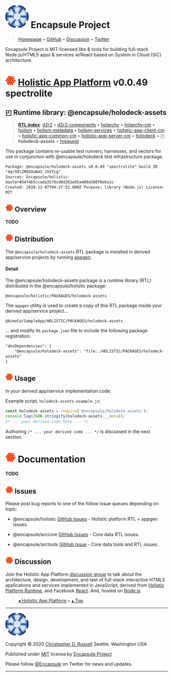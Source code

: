 # [![](ASSETS/blue-burst-encapsule.io-icon-72x72.png "Encapsule Project Homepage")](https://encapsule.io)&nbsp;Encapsule Project

> [Homepage](https://encapsule.io "Encapsule Project Homepage...") &bull; [GitHub](https://github.com/Encapsule "Encapsule Project GitHub...") &bull; [Discussion](https://groups.google.com/a/encapsule.io/forum/#!forum/holistic-app-platform-discussion-group "Holistic app platform discussion group...") &bull; [Twitter](https://twitter.com/Encapsule "Encapsule Project Twitter...")

Encapsule Project is MIT-licensed libs & tools for building full-stack Node.js/HTML5 apps & services w/React based on System in Cloud (SiC) architecture.

# ![](ASSETS/encapsule-holistic-32x32.png)&nbsp;[Holistic App Platform](../../README.md#encapsule-project "Back to the Holistic App Platform README...") v0.0.49 spectrolite

## &#x25F0; Runtime library: @encapsule/holodeck-assets

> [**RTL index**](../../README.md#holistic-platform-runtime "Jump back to the RTL index..."): [d2r2](../d2r2/README.md#encapsule-project "Jump to d2r2 README...") &bull; [d2r2-components](../d2r2-components/README.md#encapsule-project "Jump to d2r2-components README...") &bull; [holarchy](../holarchy/README.md#encapsule-project "Jump to holarchy README...") &bull; [holarchy-cm](../holarchy-cm/README.md#encapsule-project "Jump to holarchy-cm README...") &bull; [holism](../holism/README.md#encapsule-project "Jump to holism README...") &bull; [holism-metadata](../holism-metadata/README.md#encapsule-project "Jump to holism-metadata README...") &bull; [holism-services](../holism-services/README.md#encapsule-project "Jump to holism-services README...") &bull; [holistic-app-client-cm](../holistic-app-client-cm/README.md#encapsule-project "Jump to holistic-app-client-cm README...") &bull; [holistic-app-common-cm](../holistic-app-common-cm/README.md#encapsule-project "Jump to holistic-app-common-cm README...") &bull; [holistic-app-server-cm](../holistic-app-server-cm/README.md#encapsule-project "Jump to holistic-app-server-cm README...") &bull; [holodeck](../holodeck/README.md#encapsule-project "Jump to holodeck README...") &bull; &#x25F0; **holodeck-assets** &bull; [hrequest](../hrequest/README.md#encapsule-project "Jump to hrequest README...")

This package contains re-usable test runners, harnesses, and vectors for use in conjunction with @encapsule/holodeck test infrastructure package.

```
Package: @encapsule/holodeck-assets v0.0.49 "spectrolite" build ID "4qr50lZMQSOuN4I-JSVfcg"
Sources: Encapsule/holistic-master#34f4b5ccada3570cd8d261e65a400a580f0e6a1c
Created: 2020-12-07T04:27:52.000Z Purpose: library (Node.js) License: MIT
```

## ![](ASSETS/encapsule-holistic-24x24.png)&nbsp;Overview

**TODO**

## ![](ASSETS/encapsule-holistic-24x24.png)&nbsp;Distribution

The `@encapsule/holodeck-assets` RTL package is installed in derived app/service projects by running [appgen](../../README#appgen-utility "Jump to appgen documentation...").

#### Detail

The @encapsule/holodeck-assets package is a runtime library (RTL) distributed in the @encapsule/holistic package:

```
@encapsule/holistic/PACKAGES/holodeck-assets
```

The `appgen` utility is used to create a copy of this RTL package inside your derived app/service project...

```
@AcmeCo/SampleApp/HOLISTIC/PACKAGES/holodeck-assets
```

... and modify its `package.json` file to include the following package registration:

```
"devDependencies": {
    "@encapsule/holodeck-assets": "file:./HOLISTIC/PACKAGES/holodeck-assets"
}
```

## ![](ASSETS/encapsule-holistic-24x24.png)&nbsp;Usage

In your derived app/service implementation code:

Example script, `holodeck-assets-example.js`:

```JavaScript
const holodeck-assets = require('@encapsule/holodeck-assets');
console.log(JSON.stringify(holodeck-assets.__meta));
/* ... your derived code here ... */
```

Authoring `/* ... your derived code ... */` is discussed in the next section.

# ![](ASSETS/encapsule-holistic-32x32.png)&nbsp;Documentation

**TODO**

## ![](ASSETS/encapsule-holistic-24x24.png)&nbsp;Issues

Please post bug reports to one of the follow issue queues depending on topic:

- @encapsule/holistic [GitHub Issues](https://github.com/Encapsule/holistic/issues) - Holistic platform RTL + appgen issues.

- @encapsule/arccore [GitHub Issues](https://github.com/Encapsule/ARCcore/issues) - Core data RTL issues.

- @encapsule/arctools [GitHub Issue](https://github.com/Encapsule/ARCtools/issues) - Core data tools and RTL issues.

## ![](ASSETS/encapsule-holistic-24x24.png)&nbsp;Discussion

Join the Holistic App Platform [discussion group](https://groups.google.com/a/encapsule.io/forum/#!forum/holistic-app-platform-discussion-group "Holistic app platform discussion group...") to talk about the architecture, design, development, and test of full-stack interactive HTML5 applications and services implemented in JavaScript, derived from [Holistic Platform Runtime](#holistic-platform-runtime), and Facebook [React](https://reactjs.org). And, hosted on [Node.js](https://nodejs.org).

> [&#9666; Holistic App Platform](../../README.md "Back to the main Holistic App Platform REAMDE...") &bull; [&#9652; Top](#encapsule-project "Scroll to the top of the page...")

<hr>

[![Encapsule Project](ASSETS/blue-burst-encapsule.io-icon-72x72.png "Encapsule Project")](https://encapsule.io)

Copyright &copy; 2020 [Christopher D. Russell](https://github.com/ChrisRus) Seattle, Washington USA

Published under [MIT](LICENSE) license by [Encapsule Project](https://encapsule.io)

Please follow [@Encapsule](https://twitter.com/encapsule) on Twitter for news and updates.

<hr>